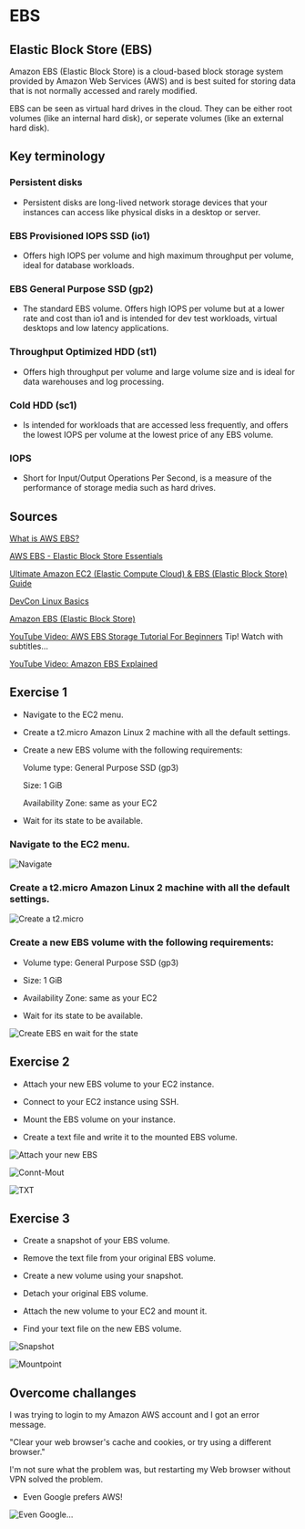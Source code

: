 # EBS

## Elastic Block Store (EBS)

Amazon EBS (Elastic Block Store) is a cloud-based block storage system provided by Amazon Web Services (AWS) and is best suited for storing data that is not normally accessed and rarely modified.

EBS can be seen as virtual hard drives in the cloud. They can be either root volumes (like an internal hard disk), or seperate volumes (like an external hard disk).

## Key terminology

### Persistent disks
- Persistent disks are long-lived network storage devices that your instances can access like physical disks in a desktop or server.

### EBS Provisioned IOPS SSD (io1) 
- Offers high IOPS per volume and high maximum throughput per volume, ideal for database workloads.

### EBS General Purpose SSD (gp2) 
- The standard EBS volume. Offers high IOPS per volume but at a lower rate and cost than io1 and is intended for dev test workloads, virtual desktops and low latency applications.

### Throughput Optimized HDD (st1) 
- Offers high throughput per volume and large volume size and is ideal for data warehouses and log processing.

### Cold HDD (sc1) 
- Is intended for workloads that are accessed less frequently, and offers the lowest IOPS per volume at the lowest price of any EBS volume.

### IOPS 
- Short for Input/Output Operations Per Second, is a measure of the performance of storage media such as hard drives.

## Sources

[What is AWS EBS?](https://intellipaat.com/blog/what-is-aws-ebs-in-amazon/)

[AWS EBS - Elastic Block Store Essentials](https://www.w3schools.com/aws/aws_cloudessentials_awsebs.php)

[Ultimate Amazon EC2 (Elastic Compute Cloud) & EBS (Elastic Block Store) Guide](https://letmetechyou.com/ultimate-amazon-ec2-elastic-compute-cloud-ebs-elastic-block-store-guide/)

[DevCon Linux Basics](https://devconnected.com/category/linux-administration/basics/)

[Amazon EBS (Elastic Block Store)](https://www.computerweekly.com/de/definition/Amazon-EBS-Elastic-Block-Store#:~:text=Amazon%20Elastic%20Block%20Store%20ist,die%20Speicherung%20persistenter%20Daten%20eignet.)

[YouTube Video: AWS EBS Storage Tutorial For Beginners](https://www.youtube.com/watch?v=j_hiz9-kbeY)
Tip! Watch with
subtitles...

[YouTube Video: Amazon EBS Explained](https://www.youtube.com/watch?v=_edxeLGnJpg)


## Exercise 1
- Navigate to the EC2 menu.

- Create a t2.micro Amazon Linux 2 machine with all the default settings.

- Create a new EBS volume with the following requirements:

  Volume type: General Purpose SSD (gp3)

  Size: 1 GiB

  Availability Zone: same as your EC2


- Wait for its state to be available.

  
### Navigate to the EC2 menu.
![Navigate](../00_includes/AWS-07%20EBS/Exercise-1-1-Navigate.PNG)

### Create a t2.micro Amazon Linux 2 machine with all the default settings.

![Create a t2.micro](../00_includes/AWS-07%20EBS/Exercise-1-2-Create-a-t2.micro.PNG)

### Create a new EBS volume with the following requirements:
- Volume type: General Purpose SSD (gp3)

- Size: 1 GiB

-  Availability Zone: same as your EC2

- Wait for its state to be available.

![Create EBS en wait for the state](../00_includes/AWS-07%20EBS/Exercise-1-3en4-Create-a-new-EBS.PNG)



## Exercise 2
- Attach your new EBS volume to your EC2 instance.

- Connect to your EC2 instance using SSH.

- Mount the EBS volume on your instance.

- Create a text file and write it to the mounted EBS volume.



![Attach your new EBS](../00_includes/AWS-07%20EBS/Exercise-2-1-Attache-your-new-EBS-volume.PNG)

![Connt-Mout](../00_includes/AWS-07%20EBS/Exercise-2-2-3.PNG)

![TXT](../00_includes/AWS-07%20EBS/Knipsel.PNG)



## Exercise 3
- Create a snapshot of your EBS volume.

- Remove the text file from your original EBS volume.

- Create a new volume using your snapshot.

- Detach your original EBS volume.

- Attach the new volume to your EC2 and mount it.

- Find your text file on the new EBS volume.

![Snapshot](../00_includes/AWS-07%20EBS/Knipsel3.PNG)

![Mountpoint](../00_includes/AWS-07%20EBS/Knipsel2.PNG)


## Overcome challanges

I was trying to login to my Amazon AWS account and I got an error message.

"Clear your web browser's cache and cookies, or try using a different browser."

I'm not sure what the problem was, but restarting my Web browser without VPN solved the problem.

- Even Google prefers AWS!

![Even Google...](../00_includes/AWS-07%20EBS/Even%20Google.PNG)